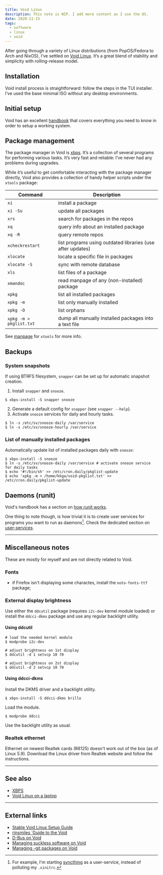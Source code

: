 ```yaml
---
title: Void Linux
description: This note is WIP. I add more content as I use the OS.
date: 2020-11-15
tags:
  - software
  - linux
  - void
---
```


After going through a variety of Linux distributions (from PopOS/Fedora to Arch and NixOS), I’ve settled on [Void Linux][void]. It’s a great blend of stability and simplicity with rolling-release model.

[void]: https://voidlinux.org/

## Installation

Void install process is straightforward: follow the steps in the TUI installer. I’ve used the base minimal ISO without any desktop environments.

## Initial setup

Void has an excellent [handbook][void-handbook] that covers everything you need to know in order to setup a working system.

## Package management

The package manager in Void is [xbps](/notes/xbps). It’s a collection of several programs for performing various tasks. It’s very fast and reliable: I’ve never had any problems during upgrades.

While it’s useful to get comfortable interacting with the package manager directly, Void also provides a collection of handy helper scripts under the `xtools` package:

| Command                 | Description                                                |
| ----------------------- | ---------------------------------------------------------- |
| `xi`                    | install a package                                          |
| `xi -Su`                | update all packages                                        |
| `xrs`                   | search for packages in the repos                           |
| `xq`                    | query info about an installed package                      |
| `xq -R`                 | query remote repos                                         |
| `xcheckrestart`         | list programs using outdated libraries (use after updates) |
| `xlocate`               | locate a specific file in packages                         |
| `xlocate -S`            | sync with remote database                                  |
| `xls`                   | list files of a package                                    |
| `xmandoc`               | read manpage of any (non-installed) package                |
| `xpkg`                  | list all installed packages                                |
| `xpkg -m`               | list only manually installed                               |
| `xpkg -O`               | list orphans                                               |
| `xpkg -m > pkglist.txt` | dump all manually installed packages into a text file      |

See [manpage](https://man.voidlinux.org/xtools) for `xtools` for more info.

## Backups

### System snapshots

If using BTRFS filesystem, `snapper` can be set up for automatic snapshot creation.

1. Install `snapper` and `snooze`.

```shell
$ xbps-install -S snapper snooze
```

2. Generate a default config for `snapper` (see `snapper --help`).
3. Activate `snooze` services for daily and hourly tasks.

```shell
$ ln -s /etc/sv/snooze-daily /var/service
$ ln -s /etc/sv/snooze-hourly /var/service
```

### List of manually installed packages

Automatically update list of installed packages daily with `snooze`:

```shell
$ xbps-install -S snooze
$ ln -s /etc/sv/snooze-daily /var/service # activate snooze service for daily tasks
$ echo '#!/bin/sh' >> /etc/cron.daily/pkglist-update
$ echo 'xpkg -m > /home/kkga/void-pkglist.txt' >> /etc/cron.daily/pkglist-update
```

## Daemons (runit)

Void's handbook has a section on [how runit works][runit].

One thing to note though, is how trivial it is to create user services for programs you want to
run as daemons[^syncthing]. Check the dedicated section on [user-services][user-services].

---

## Miscellaneous notes

These are mostly for myself and are not directly related to Void.

### Fonts

- if Firefox isn't displaying some charactes, install the `noto-fonts-ttf` package;

### External display brightness

Use either the `ddcutil` package (requires `i2c-dev` kernel module loaded) or install the
`ddcci-dkms` package and use any regular backlight utility.

#### Using ddcutil

```shell
# load the needed kernel module
$ modprobe i2c-dev

# adjust brightness on 1st display
$ ddcutil -d 1 setvcp 10 70

# adjust brightness on 2st display
$ ddcutil -d 2 setvcp 10 70
```

#### Using ddcci-dkms

Install the DKMS driver and a backlight utility.

```shell
$ xbps-install -S ddcci-dkms brillo
```

Load the module.

```shell
$ modprobe ddcci
```

Use the backlight utility as usual.

### Realtek ethernet

Ethernet on newest Realtek cards (R8125) doesn't work out of the box (as of Linux 5.9). Download
the Linux driver from Realtek website and follow the instructions.

---

## See also

- [XBPS](/notes/xbps)
- [Void Linux on a laptop](/notes/laptop-void)

---

## External links

- [Stable Void Linux Setup Guide](https://kennydodrill.net/posts/stable-void-linux-setup-guide/)
- [rinsmiles ́ Guide to the Void](https://drive.google.com/file/d/1hPPO4h2tD-_uGppOX79MsrHGPkDKmQpG/view)
- [D-Bus on Void](https://github.com/flexibeast/guides/blob/master/dbus-on-void.md)
- [Managing suckless software on Void](https://github.com/flexibeast/guides/blob/master/suckless.md)
- [Managing -git packages on Void](https://github.com/flexibeast/guides/blob/master/git-packages.md)

[void-handbook]: https://docs.voidlinux.org/
[runit]: https://docs.voidlinux.org/config/services/index.html
[user-services]: https://docs.voidlinux.org/config/services/user-services.html

[^syncthing]: For example, I'm starting [syncthing](https://syncthing.net) as a user-service, instead of polluting my `.xinitrc`.
